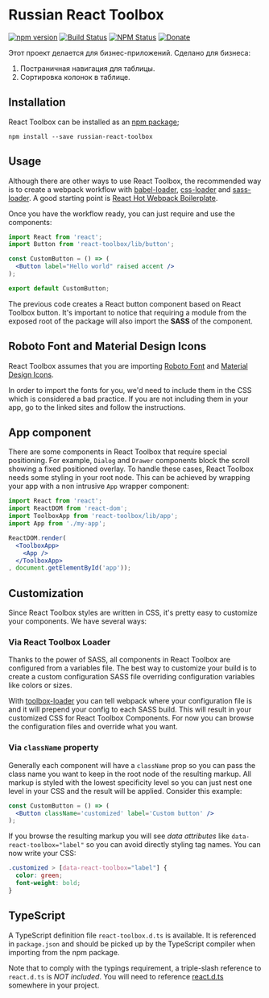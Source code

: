 # Russian React Toolbox

[![npm version](https://img.shields.io/npm/v/react-toolbox.svg?style=flat-square)](https://www.npmjs.com/package/react-toolbox)
[![Build Status](http://img.shields.io/travis/react-toolbox/react-toolbox/master.svg?style=flat-square)](https://travis-ci.org/react-toolbox/react-toolbox)
[![NPM Status](http://img.shields.io/npm/dm/react-toolbox.svg?style=flat-square)](https://www.npmjs.org/package/react-toolbox)
[![Donate](https://img.shields.io/badge/donate-paypal-blue.svg?style=flat-square)](https://paypal.me/kodermax)

Этот проект делается для бизнес-приложений.
 Сделано для бизнеса:
 1. Постраничная навигация для таблицы.
 2. Сортировка колонок в таблице.

## Installation

React Toolbox can be installed as an [npm package](https://www.npmjs.org/package/react-toolbox);

```
npm install --save russian-react-toolbox
```

## Usage

Although there are other ways to use React Toolbox, the recommended way is to create a webpack workflow with [babel-loader](https://github.com/babel/babel-loader), [css-loader](https://github.com/webpack/css-loader) and [sass-loader](https://github.com/jtangelder/sass-loader). A good starting point is [React Hot Webpack Boilerplate](https://github.com/gaearon/react-hot-boilerplate).

Once you have the workflow ready, you can just require and use the components:

```jsx
import React from 'react';
import Button from 'react-toolbox/lib/button';

const CustomButton = () => (
  <Button label="Hello world" raised accent />
);

export default CustomButton;
```

The previous code creates a React button component based on React Toolbox button. It's important to notice that requiring a module from the exposed root of the package will also import the **SASS** of the component.

## Roboto Font and Material Design Icons

React Toolbox assumes that you are importing [Roboto Font](https://www.google.com/fonts/specimen/Roboto) and [Material Design Icons](https://www.google.com/design/icons/).

In order to import the fonts for you, we'd need to include them in the CSS which is considered a bad practice. If you are not including them in your app, go to the linked sites and follow the instructions. 

## App component

There are some components in React Toolbox that require special positioning. For example, `Dialog` and `Drawer` components block the scroll showing a fixed positioned overlay. To handle these cases, React Toolbox needs some styling in your root node. This can be achieved by wrapping your app with a non intrusive `App` wrapper component:

```jsx
import React from 'react';
import ReactDOM from 'react-dom';
import ToolboxApp from 'react-toolbox/lib/app';
import App from './my-app';

ReactDOM.render(
  <ToolboxApp>
    <App />
  </ToolboxApp>
, document.getElementById('app'));

```

## Customization

Since React Toolbox styles are written in CSS, it's pretty easy to customize your components. We have several ways:

### Via React Toolbox Loader

Thanks to the power of SASS, all components in React Toolbox are configured from a variables file. The best way to customize your build is to create a custom configuration SASS file overriding configuration variables like colors or sizes.

With [toolbox-loader](https://github.com/react-toolbox/toolbox-loader) you can tell webpack where your configuration file is and it will prepend your config to each SASS build. This will result in your customized CSS for React Toolbox Components. For now you can browse the configuration files and override what you want. 

### Via `className` property

Generally each component will have a `className` prop so you can pass the class name you want to keep in the root node of the resulting markup. All markup is styled with the lowest specificity level so you can just nest one level in your CSS and the result will be applied. Consider this example:

```jsx
const CustomButton = () => (
  <Button className='customized' label='Custom button' />
);
```

If you browse the resulting markup you will see *data attributes* like `data-react-toolbox="label"` so you can avoid directly styling tag names. You can now write your CSS:

```css
.customized > [data-react-toolbox="label"] {
  color: green;
  font-weight: bold;
}
```

## TypeScript

A TypeScript definition file `react-toolbox.d.ts` is available. It is referenced in `package.json` and should be picked up by the TypeScript compiler when importing from the npm package.

Note that to comply with the typings requirement, a triple-slash reference to `react.d.ts` is *NOT included*. You will need to reference [react.d.ts](https://github.com/DefinitelyTyped/DefinitelyTyped/blob/master/react/react.d.ts) somewhere in your project.

